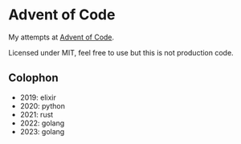 # Advent of Code

My attempts at [Advent of Code](https://adventofcode.com/).

Licensed under MIT, feel free to use but this is not production code.

## Colophon

- 2019: elixir
- 2020: python
- 2021: rust
- 2022: golang
- 2023: golang
